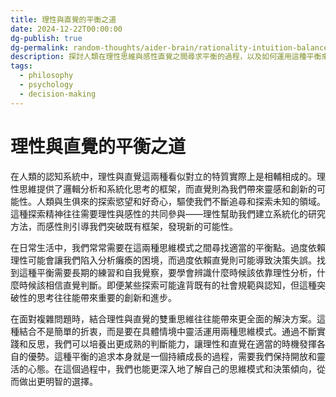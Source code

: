 ```yaml
---
title: 理性與直覺的平衡之道
date: 2024-12-22T00:00:00
dg-publish: true
dg-permalink: random-thoughts/aider-brain/rationality-intuition-balance
description: 探討人類在理性思維與感性直覺之間尋求平衡的過程，以及如何運用這種平衡來促進個人成長
tags:
  - philosophy
  - psychology
  - decision-making
---
```


# 理性與直覺的平衡之道

在人類的認知系統中，理性與直覺這兩種看似對立的特質實際上是相輔相成的。理性思維提供了邏輯分析和系統化思考的框架，而直覺則為我們帶來靈感和創新的可能性。人類與生俱來的探索慾望和好奇心，驅使我們不斷追尋和探索未知的領域。這種探索精神往往需要理性與感性的共同參與——理性幫助我們建立系統化的研究方法，而感性則引導我們突破既有框架，發現新的可能性。

在日常生活中，我們常常需要在這兩種思維模式之間尋找適當的平衡點。過度依賴理性可能會讓我們陷入分析癱瘓的困境，而過度依賴直覺則可能導致決策失誤。找到這種平衡需要長期的練習和自我覺察，要學會辨識什麼時候該依靠理性分析，什麼時候該相信直覺判斷。即便某些探索可能違背既有的社會規範與認知，但這種突破性的思考往往能帶來重要的創新和進步。

在面對複雜問題時，結合理性與直覺的雙重思維往往能帶來更全面的解決方案。這種結合不是簡單的折衷，而是要在具體情境中靈活運用兩種思維模式。通過不斷實踐和反思，我們可以培養出更成熟的判斷能力，讓理性和直覺在適當的時機發揮各自的優勢。這種平衡的追求本身就是一個持續成長的過程，需要我們保持開放和靈活的心態。在這個過程中，我們也能更深入地了解自己的思維模式和決策傾向，從而做出更明智的選擇。
